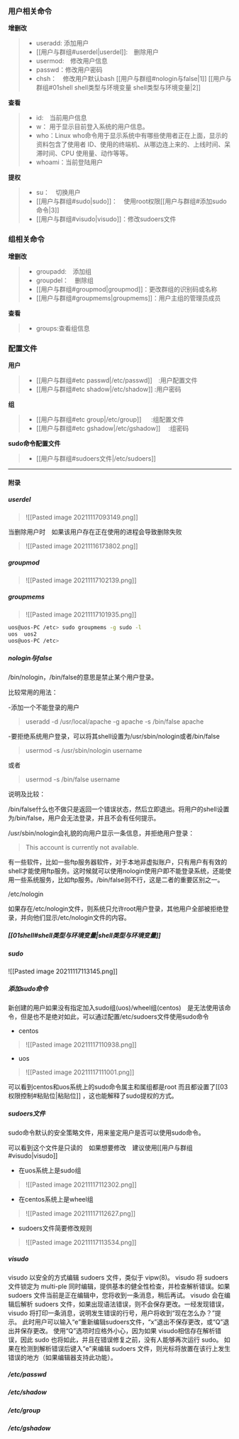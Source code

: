 ### 用户相关命令
**增删改**
>- useradd:  添加用户
>- [[用户与群组#userdel|userdel]]:　删除用户
>- usermod:　修改用户信息
>- passwd：修改用户密码
>- chsh：　修改用户默认bash [[用户与群组#nologin与false|1]] [[用户与群组#01shell shell类型与环境变量 shell类型与环境变量|2]]

**查看**
>- id:　当前用户信息
>- w：	用于显示目前登入系统的用户信息。
>- who：Linux who命令用于显示系统中有哪些使用者正在上面，显示的资料包含了使用者 ID、使用的终端机、从哪边连上来的、上线时间、呆滞时间、CPU 使用量、动作等等。
>- whoami：当前登陆用户

**提权**
>- su：　切换用户
>- [[用户与群组#sudo|sudo]]：　使用root权限[[用户与群组#添加sudo命令|3]]
>- [[用户与群组#visudo|visudo]]：修改sudoers文件


###  组相关命令
**增删改**
>- groupadd:　添加组
>- groupdel：　删除组
>- [[用户与群组#groupmod|groupmod]]：更改群组的识别码或名称
>- [[用户与群组#groupmems|groupmems]]：用户主组的管理员成员

**查看**
>- groups:查看组信息


 

### 配置文件
**用户**
>- [[用户与群组#etc passwd|/etc/passwd]]　:用户配置文件
>- [[用户与群组#etc shadow|/etc/shadow]]	   :用户密码

**组**
>- [[用户与群组#etc group|/etc/group]]	　   :组配置文件
>- [[用户与群组#etc gshadow|/etc/gshadow]]　   :组密码
>
**sudo命令配置文件**
>- [[用户与群组#sudoers文件|/etc/sudoers]]



*****
#### 附录

#####  userdel

>![[Pasted image 20211117093149.png]]

当删除用户时　如果该用户存在正在使用的进程会导致删除失败
>![[Pasted image 20211116173802.png]]
>
##### groupmod
>![[Pasted image 20211117102139.png]]
##### groupmems
>![[Pasted image 20211117101935.png]]
```bash
uos@uos-PC /etc> sudo groupmems -g sudo -l
uos  uos2 
uos@uos-PC /etc> 
```

##### nologin与false
/bin/nologin，/bin/false的意思是禁止某个用户登录。

比较常用的用法：

-添加一个不能登录的用户
>useradd -d /usr/local/apache -g apache -s /bin/false apache

-要拒绝系统用户登录，可以将其shell设置为/usr/sbin/nologin或者/bin/false

>usermod -s /usr/sbin/nologin username

或者

>usermod -s /bin/false username

说明及比较：

/bin/false什么也不做只是返回一个错误状态，然后立即退出。将用户的shell设置为/bin/false，用户会无法登录，并且不会有任何提示。

/usr/sbin/nologin会礼貌的向用户显示一条信息，并拒绝用户登录：

>This account is currently not available.

有一些软件，比如一些ftp服务器软件，对于本地非虚拟账户，只有用户有有效的shell才能使用ftp服务。这时候就可以使用nologin使用户即不能登录系统，还能使用一些系统服务，比如ftp服务。/bin/false则不行，这是二者的重要区别之一。

/etc/nologin

如果存在/etc/nologin文件，则系统只允许root用户登录，其他用户全部被拒绝登录，并向他们显示/etc/nologin文件的内容。


##### [[01shell#shell类型与环境变量|shell类型与环境变量]]

##### sudo
![[Pasted image 20211117113145.png]]

#####  添加sudo命令
新创建的用户如果没有指定加入sudo组(uos)/wheel组(centos)　是无法使用该命令，但是也不是绝对如此，可以通过配置/etc/sudoers文件使用sudo命令
- centos
>![[Pasted image 20211117110938.png]]

- uos
>![[Pasted image 20211117111001.png]]

可以看到centos和uos系统上的sudo命令属主和属组都是root 
而且都设置了[[03权限控制#粘贴位|粘贴位]] ，这也能解释了sudo提权的方式。


##### sudoers文件
sudo命令默认的安全策略文件，用来鉴定用户是否可以使用sudo命令。

可以看到这个文件是只读的　如果想要修改　建议使用[[用户与群组#visudo|visudo]]

- 在uos系统上是sudo组
>![[Pasted image 20211117112302.png]]

- 在centos系统上是wheel组
>![[Pasted image 20211117112627.png]]

- sudoers文件简要修改规则
>![[Pasted image 20211117113534.png]]

##### visudo
visudo 以安全的方式编辑 sudoers 文件，类似于 vipw(8)。 visudo 将 sudoers 文件锁定为 multi-ple 同时编辑，提供基本的健全性检查，并检查解析错误。如果 sudoers 文件当前是正在编辑中，您将收到一条消息，稍后再试。
visudo 会在编辑后解析 sudoers 文件，如果出现语法错误，则不会保存更改。一经发现错误，visudo 将打印一条消息，说明发生错误的行号，用户将收到“现在怎么办？”提示。
此时用户可以输入“e”重新编辑sudoers文件，“x”退出不保存更改，或“Q”退出并保存更改。
使用“Q”选项时应格外小心，因为如果 visudo相信存在解析错误，因此 sudo 也将如此，并且在错误修复之前，没有人能够再次运行 sudo。
如果在检测到解析错误后键入“e”来编辑 sudoers 文件，则光标将放置在该行上发生错误的地方（如果编辑器支持此功能）。


#####  /etc/passwd

#####  /etc/shadow

#####  /etc/group

#####  /etc/gshadow

